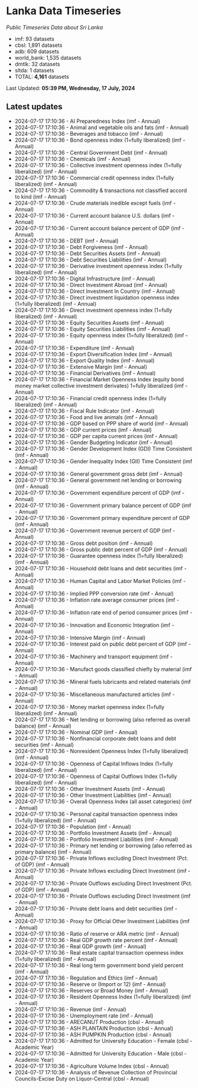 # Lanka Data Timeseries
*Public Timeseries Data about Sri Lanka*

* imf: 93 datasets
* cbsl: 1,891 datasets
* adb: 609 datasets
* world_bank: 1,535 datasets
* dmtlk: 32 datasets
* sltda: 1 datasets
* TOTAL: **4,161** datasets

Last Updated: **05:39 PM, Wednesday, 17 July, 2024**

## Latest updates

* 2024-07-17 17:10:36 - AI Preparedness Index (imf - Annual)
* 2024-07-17 17:10:36 - Animal and vegetable oils and fats (imf - Annual)
* 2024-07-17 17:10:36 - Beverages and tobacco (imf - Annual)
* 2024-07-17 17:10:36 - Bond openness index (1=fully liberalized) (imf - Annual)
* 2024-07-17 17:10:36 - Central Government Debt (imf - Annual)
* 2024-07-17 17:10:36 - Chemicals (imf - Annual)
* 2024-07-17 17:10:36 - Collective investment openness index (1=fully liberalized) (imf - Annual)
* 2024-07-17 17:10:36 - Commercial credit openness index (1=fully liberalized) (imf - Annual)
* 2024-07-17 17:10:36 - Commodity & transactions not classified accord to kind (imf - Annual)
* 2024-07-17 17:10:36 - Crude materials inedible except fuels (imf - Annual)
* 2024-07-17 17:10:36 - Current account balance U.S. dollars (imf - Annual)
* 2024-07-17 17:10:36 - Current account balance percent of GDP (imf - Annual)
* 2024-07-17 17:10:36 - DEBT (imf - Annual)
* 2024-07-17 17:10:36 - Debt Forgiveness (imf - Annual)
* 2024-07-17 17:10:36 - Debt Securities Assets (imf - Annual)
* 2024-07-17 17:10:36 - Debt Securities Liabilities (imf - Annual)
* 2024-07-17 17:10:36 - Derivative investment openness index (1=fully liberalized) (imf - Annual)
* 2024-07-17 17:10:36 - Digital Infrastructure (imf - Annual)
* 2024-07-17 17:10:36 - Direct Investment Abroad (imf - Annual)
* 2024-07-17 17:10:36 - Direct Investment In Country (imf - Annual)
* 2024-07-17 17:10:36 - Direct investment liquidation openness index (1=fully liberalized) (imf - Annual)
* 2024-07-17 17:10:36 - Direct investment openness index (1=fully liberalized) (imf - Annual)
* 2024-07-17 17:10:36 - Equity Securities Assets (imf - Annual)
* 2024-07-17 17:10:36 - Equity Securities Liabilities (imf - Annual)
* 2024-07-17 17:10:36 - Equity openness index (1=fully liberalized) (imf - Annual)
* 2024-07-17 17:10:36 - Expenditure (imf - Annual)
* 2024-07-17 17:10:36 - Export Diversification Index (imf - Annual)
* 2024-07-17 17:10:36 - Export Quality Index (imf - Annual)
* 2024-07-17 17:10:36 - Extensive Margin (imf - Annual)
* 2024-07-17 17:10:36 - Financial Derivatives (imf - Annual)
* 2024-07-17 17:10:36 - Financial Market Openness Index (equity bond money market collective investment derivates) 1=fully liberalized (imf - Annual)
* 2024-07-17 17:10:36 - Financial credit openness index (1=fully liberalized) (imf - Annual)
* 2024-07-17 17:10:36 - Fiscal Rule Indicator (imf - Annual)
* 2024-07-17 17:10:36 - Food and live animals (imf - Annual)
* 2024-07-17 17:10:36 - GDP based on PPP share of world (imf - Annual)
* 2024-07-17 17:10:36 - GDP current prices (imf - Annual)
* 2024-07-17 17:10:36 - GDP per capita current prices (imf - Annual)
* 2024-07-17 17:10:36 - Gender Budgeting Indicator (imf - Annual)
* 2024-07-17 17:10:36 - Gender Development Index (GDI) Time Consistent (imf - Annual)
* 2024-07-17 17:10:36 - Gender Inequality Index (GII) Time Consistent (imf - Annual)
* 2024-07-17 17:10:36 - General government gross debt (imf - Annual)
* 2024-07-17 17:10:36 - General government net lending or borrowing (imf - Annual)
* 2024-07-17 17:10:36 - Government expenditure percent of GDP (imf - Annual)
* 2024-07-17 17:10:36 - Government primary balance percent of GDP (imf - Annual)
* 2024-07-17 17:10:36 - Government primary expenditure percent of GDP (imf - Annual)
* 2024-07-17 17:10:36 - Government revenue percent of GDP (imf - Annual)
* 2024-07-17 17:10:36 - Gross debt position (imf - Annual)
* 2024-07-17 17:10:36 - Gross public debt percent of GDP (imf - Annual)
* 2024-07-17 17:10:36 - Guarantee openness index (1=fully liberalized) (imf - Annual)
* 2024-07-17 17:10:36 - Household debt loans and debt securities (imf - Annual)
* 2024-07-17 17:10:36 - Human Capital and Labor Market Policies (imf - Annual)
* 2024-07-17 17:10:36 - Implied PPP conversion rate (imf - Annual)
* 2024-07-17 17:10:36 - Inflation rate average consumer prices (imf - Annual)
* 2024-07-17 17:10:36 - Inflation rate end of period consumer prices (imf - Annual)
* 2024-07-17 17:10:36 - Innovation and Economic Integration (imf - Annual)
* 2024-07-17 17:10:36 - Intensive Margin (imf - Annual)
* 2024-07-17 17:10:36 - Interest paid on public debt percent of GDP (imf - Annual)
* 2024-07-17 17:10:36 - Machinery and transport equipment (imf - Annual)
* 2024-07-17 17:10:36 - Manufact goods classified chiefly by material (imf - Annual)
* 2024-07-17 17:10:36 - Mineral fuels lubricants and related materials (imf - Annual)
* 2024-07-17 17:10:36 - Miscellaneous manufactured articles (imf - Annual)
* 2024-07-17 17:10:36 - Money market openness index (1=fully liberalized) (imf - Annual)
* 2024-07-17 17:10:36 - Net lending or borrowing (also referred as overall balance) (imf - Annual)
* 2024-07-17 17:10:36 - Nominal GDP (imf - Annual)
* 2024-07-17 17:10:36 - Nonfinancial corporate debt loans and debt securities (imf - Annual)
* 2024-07-17 17:10:36 - Nonresident Openness Index (1=fully liberalized) (imf - Annual)
* 2024-07-17 17:10:36 - Openness of Capital Inflows Index (1=fully liberalized) (imf - Annual)
* 2024-07-17 17:10:36 - Openness of Capital Outflows Index (1=fully liberalized) (imf - Annual)
* 2024-07-17 17:10:36 - Other Investment Assets (imf - Annual)
* 2024-07-17 17:10:36 - Other Investment Liabilities (imf - Annual)
* 2024-07-17 17:10:36 - Overall Openness Index (all asset categories) (imf - Annual)
* 2024-07-17 17:10:36 - Personal capital transaction openness index (1=fully liberalized) (imf - Annual)
* 2024-07-17 17:10:36 - Population (imf - Annual)
* 2024-07-17 17:10:36 - Portfolio Investment Assets (imf - Annual)
* 2024-07-17 17:10:36 - Portfolio Investment Liabilities (imf - Annual)
* 2024-07-17 17:10:36 - Primary net lending or borrowing (also referred as primary balance) (imf - Annual)
* 2024-07-17 17:10:36 - Private Inflows excluding Direct Investment (Pct. of GDP) (imf - Annual)
* 2024-07-17 17:10:36 - Private Inflows excluding Direct Investment (imf - Annual)
* 2024-07-17 17:10:36 - Private Outflows excluding Direct Investment (Pct. of GDP) (imf - Annual)
* 2024-07-17 17:10:36 - Private Outflows excluding Direct Investment (imf - Annual)
* 2024-07-17 17:10:36 - Private debt loans and debt securities (imf - Annual)
* 2024-07-17 17:10:36 - Proxy for Official Other Investment Liabilities (imf - Annual)
* 2024-07-17 17:10:36 - Ratio of reserve or ARA metric (imf - Annual)
* 2024-07-17 17:10:36 - Real GDP growth rate percent (imf - Annual)
* 2024-07-17 17:10:36 - Real GDP growth (imf - Annual)
* 2024-07-17 17:10:36 - Real estate capital transaction openness index (1=fully liberalized) (imf - Annual)
* 2024-07-17 17:10:36 - Real long term government bond yield percent (imf - Annual)
* 2024-07-17 17:10:36 - Regulation and Ethics (imf - Annual)
* 2024-07-17 17:10:36 - Reserve or (Import or 12) (imf - Annual)
* 2024-07-17 17:10:36 - Reserves or Broad Money (imf - Annual)
* 2024-07-17 17:10:36 - Resident Openness Index (1=fully liberalized) (imf - Annual)
* 2024-07-17 17:10:36 - Revenue (imf - Annual)
* 2024-07-17 17:10:36 - Unemployment rate (imf - Annual)
* 2024-07-17 17:10:36 - ARECANUT Production (cbsl - Annual)
* 2024-07-17 17:10:36 - ASH PLANTAIN Production (cbsl - Annual)
* 2024-07-17 17:10:36 - ASH PUMPKIN Production (cbsl - Annual)
* 2024-07-17 17:10:36 - Admitted for University Education - Female (cbsl - Academic Year)
* 2024-07-17 17:10:36 - Admitted for University Education - Male (cbsl - Academic Year)
* 2024-07-17 17:10:36 - Agriculture Volume Index (cbsl - Annual)
* 2024-07-17 17:10:36 - Analysis of Revenue Collection of Provincial Councils-Excise Duty on Liquor-Central (cbsl - Annual)